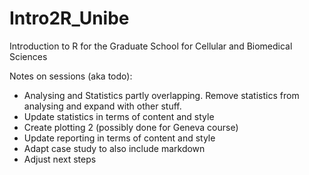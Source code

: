 # Intro2R_Unibe

Introduction to R for the Graduate School for Cellular and Biomedical Sciences

Notes on sessions (aka todo):

- Analysing and Statistics partly overlapping. Remove statistics from analysing and expand with other stuff.
- Update statistics in terms of content and style
- Create plotting 2 (possibly done for Geneva course)
- Update reporting in terms of content and style
- Adapt case study to also include markdown
- Adjust next steps
